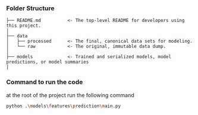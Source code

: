 ### Folder Structure

```
├── README.md          <- The top-level README for developers using this project.
│
├── data
│   ├── processed      <- The final, canonical data sets for modeling.
│   └── raw            <- The original, immutable data dump.
│
├── models             <- Trained and serialized models, model predictions, or model summaries
│

```

### Command to run the code

at the root of the project run the following command

```bash
python .\models\features\prediction\main.py
```
